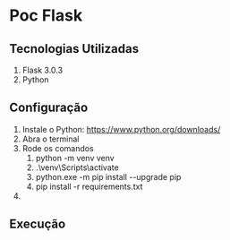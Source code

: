 # Poc Flask

## Tecnologias Utilizadas

1. Flask 3.0.3
2. Python

## Configuração

1. Instale o Python: https://www.python.org/downloads/
2. Abra o terminal
3. Rode os comandos
    1. python -m venv venv
    2. .\venv\Scripts\activate
    3. python.exe -m pip install --upgrade pip
    4. pip install -r requirements.txt
5. 

## Execução
